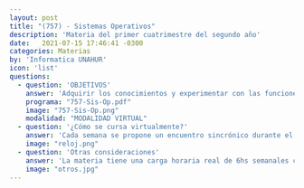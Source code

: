 ```yaml
---
layout: post
title: "(757) - Sistemas Operativos"
description: 'Materia del primer cuatrimestre del segundo año'
date:   2021-07-15 17:46:41 -0300
categories: Materias
by: 'Informatica UNAHUR'
icon: 'list'
questions:
  - question: 'OBJETIVOS'
    answer: 'Adquirir los conocimientos y experimentar con las funciones de un sistema operativo, las características de los recursos que administra y las diferentes políticas de administración. Se explorar scripts de consola y scripts en lenguajes como C o Python para gestionar y planificar los recursos de sistemas operativos. Principalmente se trabaja sobre Linux desde línea de comando.'
    programa: "757-Sis-Op.pdf"
    image: "757-Sis-Op.png"
    modalidad: "MODALIDAD VIRTUAL"
  - question: '¿Cómo se cursa virtualmente?'
    answer: 'Cada semana se propone un encuentro sincrónico durante el horario de la materia para la explicación teórica de la materia y ejemplificación de los temas que luego deben resolverse en las prácticas.'
    image: "reloj.png"
  - question: 'Otras consideraciones'
    answer: 'La materia tiene una carga horaria real de 6hs semanales con mucha intencidad práctica. Es importante seguir cada tema, y completar a tiempo las actividades porque se desarrollan muchos temas en cada evento en vivo.'
    image: "otros.jpg"
---
```

